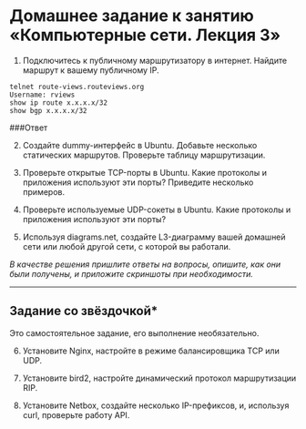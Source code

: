 # Домашнее задание к занятию «Компьютерные сети. Лекция 3»

1. Подключитесь к публичному маршрутизатору в интернет. Найдите маршрут к вашему публичному IP.

 ```
telnet route-views.routeviews.org
Username: rviews
show ip route x.x.x.x/32
show bgp x.x.x.x/32
```

###Ответ

2. Создайте dummy-интерфейс в Ubuntu. Добавьте несколько статических маршрутов. Проверьте таблицу маршрутизации.

3. Проверьте открытые TCP-порты в Ubuntu. Какие протоколы и приложения используют эти порты? Приведите несколько примеров.

4. Проверьте используемые UDP-сокеты в Ubuntu. Какие протоколы и приложения используют эти порты?

5. Используя diagrams.net, создайте L3-диаграмму вашей домашней сети или любой другой сети, с которой вы работали. 

*В качестве решения пришлите ответы на вопросы, опишите, как они были получены, и приложите скриншоты при необходимости.*

 ---
 
## Задание со звёздочкой* 

Это самостоятельное задание, его выполнение необязательно.

6. Установите Nginx, настройте в режиме балансировщика TCP или UDP.

7. Установите bird2, настройте динамический протокол маршрутизации RIP.

8. Установите Netbox, создайте несколько IP-префиксов, и, используя curl, проверьте работу API.

